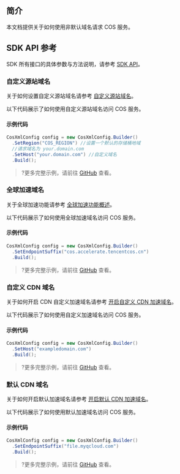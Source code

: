 ## 简介

本文档提供关于如何使用非默认域名请求 COS 服务。

## SDK API 参考

SDK 所有接口的具体参数与方法说明，请参考 [SDK API](https://cos-dotnet-sdk-doc-1253960454.file.myqcloud.com/)。

### 自定义源站域名

关于如何设置自定义源站域名请参考 [自定义源站域名](https://cloud.tencent.com/document/product/436/36638)。

以下代码展示了如何使用自定义源站域名访问 COS 服务。

#### 示例代码

[//]: # (.cssg-snippet-set-custom-domain)
```cs
CosXmlConfig config = new CosXmlConfig.Builder()
  .SetRegion("COS_REGION") //设置一个默认的存储桶地域
  //请求域名为 your.domain.com
  .SetHost("your.domain.com") //自定义域名
  .Build();
```

>?更多完整示例，请前往 [GitHub](https://github.com/tencentyun/cos-snippets/tree/master/dotnet/dist/SetCustomDomain.cs) 查看。

### 全球加速域名

关于全球加速功能请参考 [全球加速功能概述](https://cloud.tencent.com/document/product/436/38866)。

以下代码展示了如何使用全球加速域名访问 COS 服务。

#### 示例代码

[//]: # (.cssg-snippet-set-accelerate-domain)
```cs
CosXmlConfig config = new CosXmlConfig.Builder()
  .SetEndpointSuffix("cos.accelerate.tencentcos.cn")
  .Build();
```

>?更多完整示例，请前往 [GitHub](https://github.com/tencentyun/cos-snippets/tree/master/dotnet/dist/SetCustomDomain.cs) 查看。

### 自定义 CDN 域名

关于如何开启 CDN 自定义加速域名请参考 [开启自定义 CDN 加速域名](https://cloud.tencent.com/document/product/436/36637)。

以下代码展示了如何使用自定义加速域名访问 COS 服务。

#### 示例代码

```cs
CosXmlConfig config = new CosXmlConfig.Builder()
  .SetHost("exampledomain.com")
  .Build();
```

>?更多完整示例，请前往 [GitHub](https://github.com/tencentyun/cos-snippets/tree/master/dotnet/dist/SetCustomDomain.cs) 查看。

### 默认 CDN 域名

关于如何开启默认加速域名请参考 [开启默认 CDN 加速域名](https://cloud.tencent.com/document/product/436/36636)。

以下代码展示了如何使用默认加速域名访问 COS 服务。

#### 示例代码

```cs
CosXmlConfig config = new CosXmlConfig.Builder()
  .SetEndpointSuffix("file.myqcloud.com")
  .Build();
```

>?更多完整示例，请前往 [GitHub](https://github.com/tencentyun/cos-snippets/tree/master/dotnet/dist/SetCustomDomain.cs) 查看。
